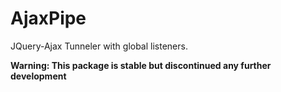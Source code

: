 AjaxPipe
========

JQuery-Ajax Tunneler with global listeners.

**Warning: This package is stable but discontinued any further development**
